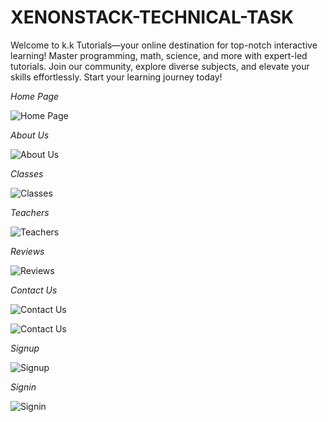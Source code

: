 # XENONSTACK-TECHNICAL-TASK
Welcome to k.k Tutorials—your online destination for top-notch interactive learning! Master programming, math, science, and more with expert-led tutorials. Join our community, explore diverse subjects, and elevate your skills effortlessly. Start your learning journey today!

*Home Page*

![Home Page](https://github.com/Kanhaiya131/XENONSTACK-TECHNICAL-TASK/assets/79017602/76bc4e89-c0bb-44be-9cdd-e574c4652d5c)

*About Us*

![About Us](https://github.com/Kanhaiya131/XENONSTACK-TECHNICAL-TASK/assets/79017602/32c8480d-ffd3-4cc0-946c-13185ef0d57f)


*Classes*

![Classes](https://github.com/Kanhaiya131/XENONSTACK-TECHNICAL-TASK/assets/79017602/836180bb-8654-417b-9ab2-6dd119a10612)


*Teachers*

![Teachers](https://github.com/Kanhaiya131/XENONSTACK-TECHNICAL-TASK/assets/79017602/73e8e30a-b161-4eea-8f36-73c50689382f)


*Reviews*

![Reviews](https://github.com/Kanhaiya131/XENONSTACK-TECHNICAL-TASK/assets/79017602/770c90a1-3178-4af3-89c8-048d389caabc)


*Contact Us*

![Contact Us](https://github.com/Kanhaiya131/XENONSTACK-TECHNICAL-TASK/assets/79017602/47ab731e-30ff-436c-af85-848e5d73ac51)

![Contact Us](https://github.com/Kanhaiya131/XENONSTACK-TECHNICAL-TASK/assets/79017602/b2610ca0-164f-4104-b8a6-019dd9a8740e)



*Signup*

![Signup](https://github.com/Kanhaiya131/XENONSTACK-TECHNICAL-TASK/assets/79017602/0c882f6e-a027-40eb-91ef-9479ab821ee9)


*Signin*


![Signin](https://github.com/Kanhaiya131/XENONSTACK-TECHNICAL-TASK/assets/79017602/aeed889d-9eca-45aa-ab08-b7ea4750eb8e)

